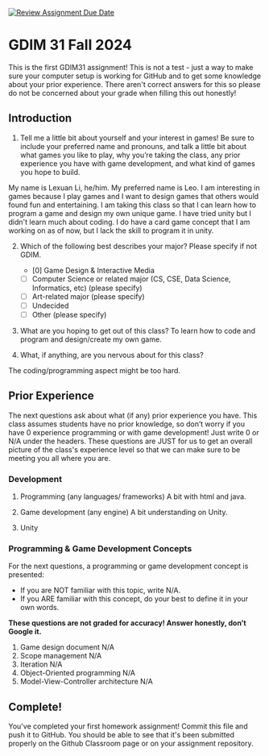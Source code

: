 [![Review Assignment Due Date](https://classroom.github.com/assets/deadline-readme-button-22041afd0340ce965d47ae6ef1cefeee28c7c493a6346c4f15d667ab976d596c.svg)](https://classroom.github.com/a/POQdLnh2)
# GDIM 31 Fall 2024

This is the first GDIM31 assignment! This is not a test - just a way to make sure your computer setup is working for GitHub and to get some knowledge about your prior experience. There aren't correct answers for this so please do not be concerned about your grade when filling this out honestly!

## Introduction

1. Tell me a little bit about yourself and your interest in games! Be sure to include your preferred name and pronouns, and talk a little bit about what games you like to play, why you’re taking the class, any prior experience you have with game development, and what kind of games you hope to build.

My name is Lexuan Li, he/him. My preferred name is Leo. I am interesting in games because I play games and I want to design games that others would found fun and entertaining. I am taking this class so that I can learn how to program a game and design my own unique game. I have tried unity but I didn't learn much about coding. I do have a card game concept that I am working on as of now, but I lack the skill to program it in unity.

2. Which of the following best describes your major? Please specify if not GDIM.  

    - [0] Game Design & Interactive Media
    - [ ] Computer Science or related major (CS, CSE, Data Science, Informatics, etc) (please specify)
    - [ ] Art-related major (please specify)
    - [ ] Undecided
    - [ ] Other (please specify)

3. What are you hoping to get out of this class?
To learn how to code and program and design/create my own game.

4. What, if anything, are you nervous about for this class?

The coding/programming aspect might be too hard.

## Prior Experience

The next questions ask about what (if any) prior experience you have. This class assumes students have no prior knowledge, so don’t worry if you have 0 experience programming or with game development! Just write 0 or N/A under the headers. These questions are JUST for us to get an overall picture of the class's experience level so that we can make sure to be meeting you all where you are.

### Development

1. Programming (any languages/ frameworks)
A bit with html and java.

2. Game development (any engine)
A bit understanding on Unity.

3. Unity

### Programming & Game Development Concepts

For the next questions, a programming or game development concept is presented:

 - If you are NOT familiar with this topic, write N/A.
 - If you ARE familiar with this concept, do your best to define it in your own words.

**These questions are not graded for accuracy! Answer honestly, don’t Google it.**

1. Game design document
N/A
2. Scope management
N/A
3. Iteration
N/A
4. Object-Oriented programming
N/A
5. Model-View-Controller architecture
N/A
## Complete!

You've completed your first homework assignment! Commit this file and push it to GitHub. You should be able to see that it's been submitted properly on the Github Classroom page or on your assignment repository.
